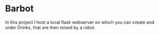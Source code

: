 # Barbot
In this project I host a local flask webserver on which you can create and order Drinks, that are then mixed by a robot.
